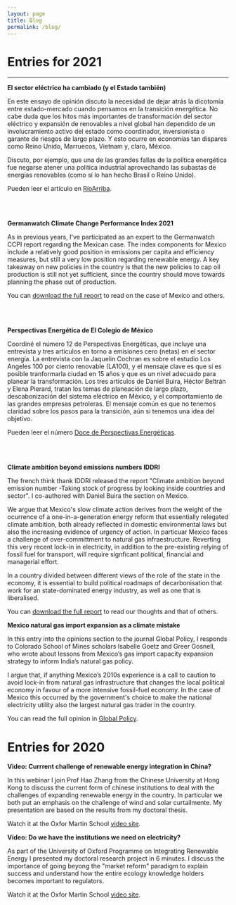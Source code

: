 ```yaml
---
layout: page
title: Blog
permalink: /blog/
---
```


# Entries for 2021

****
**El sector eléctrico ha cambiado (y el Estado también)**

En este ensayo de opinión discuto la necesidad de dejar atrás la dicotomía entre estado-mercado cuando pensamos en la transición energética. No cabe duda que los hitos más importantes de transformación del sector eléctrico y expansión de renovables a nivel global han dependido de un involucramiento activo del estado como coordinador, inversionista o garante de riesgos de largo plazo. Y esto ocurre en economías tan dispares como Reino Unido, Marruecos, Vietnam y, claro, México.

Discuto, por ejemplo, que una de las grandes fallas de la política energética fue negarse atener una política industrial aprovechando las subastas de energías renovables (como sí lo han hecho Brasil o Reino Unido).

Pueden leer el artículo en <a href="https://rioarriba.mx/articulo.php?iden=el-sector-electrico-ha-cambiado-y-el-estado-tambien">RíoArriba</a>.

<br />
<br />

**Germanwatch Climate Change Performance Index 2021**

As in previous years, I've participated as an expert to the Germanwatch CCPI report regarding the Mexican case. The index components for Mexico include a relatively good position in emissions per capita and efficiency measures, but still a very low position regarding renewable energy. A key takeaway on new policies in the country is that the new policies to cap oil production is still not yet sufficient, since the country should move towards planning the phase out of production.

You can <a href="https://germanwatch.org/en/21110">download the full report</a> to read on the case of Mexico and others.

<br />
<br />

**Perspectivas Energética de El Colegio de México**

Coordiné el número 12 de Perspectivas Energéticas, que incluye una entrevista y tres artículos en torno a emisiones cero (netas) en el sector energía. La entrevista con la Jaquelin Cochran es sobre el estudio Los Angeles 100 por ciento renovable (LA100), y el mensaje clave es que sí es posible tranformarla ciudad en 15 años y que es un nivel adecuado para planear la transformación. Los tres artículos de Daniel Buira, Héctor Beltrán y Elena Pierard, tratan los temas de planeación de largo plazo, descabonización del sistema eléctrico en México, y el comportamiento de las grandes empresas petroleras. El mensaje común es que no tenemos claridad sobre los pasos para la transición, aún si tenemos una idea del objetivo.

Pueden leer el número <a href="https://programaenergia.colmex.mx/wp-content/uploads/2021/10/Perspectivas-energeticas-12.pdf">  Doce de Perspectivas Energéticas</a>.

<br />
<br />

**Climate ambition beyond emissions numbers IDDRI**

The french think thank IDDRI released the report "Climate ambition beyond emission number -Taking stock of progress by looking inside countries and sector". I co-authored with Daniel Buira the section on Mexico.

We argue that Mexico's slow climate action derives from the weight of the ocurrence of a one-in-a-generation energy reform that essentially relegated climate ambition, both already reflected in domestic environmental laws but also the increasing evidence of urgency of action. In particuar Mexico faces a challenge of over-committment to natural gas infraestructure. Reverting this very recent lock-in in electricity, in addition to the pre-existing relying of fossil fuel for transport, will require signficant political, financial and managerial effort.

In a country divided between different views of the role of the state in the economy, it is essential to build political roadmaps of decarbonisation that work for an state-dominated energy industry, as well as one that is liberalised.

You can <a href="https://www.iddri.org/en/publications-and-events/report/climate-ambition-beyond-emission-numbers-taking-stock-progress">download the full report</a> to read our thoughts and that of others.


**Mexico natural gas import expansion as a climate mistake**

In this entry into the opinions section to the journal Global Policy, I
responds to Colorado School of Mines scholars Isabelle Goetz and Greer Gosnell, who wrote about lessons from Mexico’s gas import capacity expansion strategy to inform India’s natural gas policy.

I argue that, if anything Mexico’s 2010s experience is a call to caution to avoid lock-in from natural gas infrastructure that changes the local political economy in favour of a more intensive fossil-fuel economy. In the case of Mexico this occurred by the government's choice to make the national electricity utility also the largest natural gas trader in the country.

You can read the full opinion in <a href="https://www.globalpolicyjournal.com/blog/11/08/2021/rejoinder-lessons-mexicos-gas-expansion-india-and-other-emerging-economies">Global Policy</a>.


# Entries for 2020


**Video: Currrent challenge of renewable energy integration in China?**

In this webinar I join Prof Hao Zhang from the Chinese University at Hong Kong to discuss the current form of chinese institutions to deal with the challenges of expanding renewable energy in the country. In particular we both put an emphasis on the challenge of wind and solar curtailmente. My presentation are based on the results from my doctoral thesis.

Watch it at the Oxfor Martin School <a href="https://www.youtube.com/watch?v=hJPmWGXpcKo">video site</a>.



**Video: Do we have the institutions we need on electricity?**

As part of the University of Oxford Programme on Integrating Renewable Energy I presented my doctoral research project in 6 minutes. I discuss the importance of going beyong the "market reform" paradigm to explain success and understand how the entire ecology knowledge holders becomes important to regulators.

Watch it at the Oxfor Martin School <a href="https://www.youtube.com/watch?v=xjIcWpTFGr8">video site</a>.

